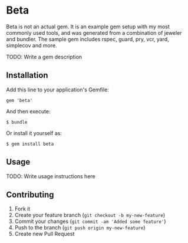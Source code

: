 # Beta

Beta is not an actual gem. It is an example gem setup with my most commonly used tools, and was
generated from a combination of jeweler and bundler. The sample gem includes rspec, guard, pry,
vcr, yard, simplecov and more.

TODO: Write a gem description

## Installation

Add this line to your application's Gemfile:

    gem 'beta'

And then execute:

    $ bundle

Or install it yourself as:

    $ gem install beta

## Usage

TODO: Write usage instructions here

## Contributing

1. Fork it
2. Create your feature branch (`git checkout -b my-new-feature`)
3. Commit your changes (`git commit -am 'Added some feature'`)
4. Push to the branch (`git push origin my-new-feature`)
5. Create new Pull Request

